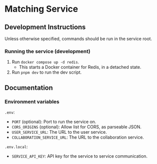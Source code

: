 # Matching Service

## Development Instructions

Unless otherwise specified, commands should be run in the service root.

### Running the service (development)

1. Run `docker compose up -d redis`.
    - This starts a Docker container for Redis, in a detached state.
1. Run `pnpm dev` to run the dev script.

## Documentation

### Environment variables

`.env`:

- `PORT` (optional): Port to run the service on.
- `CORS_ORIGINS` (optional): Allow list for CORS, as parseable JSON.
- `USER_SERVICE_URL`: The URL to the user service.
- `COLLABORATION_SERVICE_URL`: The URL to the collaboration service.

`.env.local`:
- `SERVICE_API_KEY`: API key for the service to service communication.
